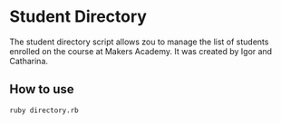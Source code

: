 Student Directory
=================


The student directory script allows zou to manage the list of students enrolled on the course at Makers Academy. It was created by Igor and Catharina.

## How to use

```shell
ruby directory.rb
```